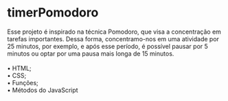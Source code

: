 # timerPomodoro
 
Esse projeto é inspirado na técnica Pomodoro, que visa a concentração em tarefas importantes. Dessa forma, concentramo-nos em uma atividade por 25 minutos, por exemplo, e após esse período, é possível pausar por 5 minutos ou optar por uma pausa mais longa de 15 minutos. </br></br>
•	HTML; </br>
•	CSS; </br>
•	Funções; </br>
•	Métodos do JavaScript </br>
